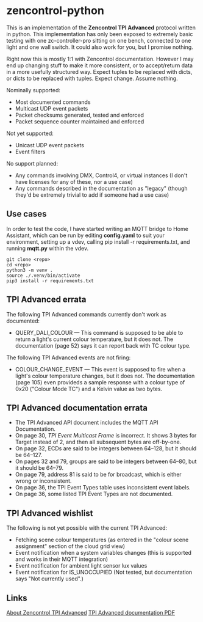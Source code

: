 # zencontrol-python

This is an implementation of the **Zencontrol TPI Advanced** protocol written in python. This implememtation has only been exposed to extremely basic testing with one zc-controller-pro sitting on one bench, connected to one light and one wall switch. It could also work for you, but I promise nothing.

Right now this is mostly 1:1 with Zencontrol documentation. However I may end up changing stuff to make it more consistent, or to accept/return data in a more usefully structured way. Expect tuples to be replaced with dicts, or dicts to be replaced with tuples. Expect change. Assume nothing.

Nominally supported:

* Most documented commands
* Multicast UDP event packets
* Packet checksums generated, tested and enforced
* Packet sequence counter maintained and enforced

Not yet supported:

* Unicast UDP event packets
* Event filters

No support planned:

* Any commands involving DMX, Control4, or virtual instances (I don't have licenses for any of these, nor a use case)
* Any commands described in the documentation as "legacy" (though they'd be extremely trivial to add if someone had a use case)

## Use cases

In order to test the code, I have started writing an MQTT bridge to Home Assistant, which can be run by editing **config.yaml** to suit your environment, setting up a vdev, calling pip install -r requirements.txt, and running **mqtt.py** within the vdev.

```
git clone <repo>
cd <repo>
python3 -m venv .
source ./.venv/bin/activate
pip3 install -r requirements.txt
```

## TPI Advanced errata

The following TPI Advanced commands currently don't work as documented:

* QUERY_DALI_COLOUR — This command is supposed to be able to return a light's current colour temperature, but it does not. The documentation (page 52) says it can report back with TC colour type.

The following TPI Advanced events are not firing:

* COLOUR_CHANGE_EVENT — This event is supposed to fire when a light's colour temperature changes, but it does not. The documentation (page 105) even provideds a sample response with a colour type of 0x20 ("Colour Mode TC") and a Kelvin value as two bytes.

## TPI Advanced documentation errata

* The TPI Advanced API document includes the MQTT API Documentation.
* On page 30, *TPI Event Multicast Frame* is incorrect. It shows 3 bytes for Target instead of 2, and then all subsequent bytes are off-by-one.
* On page 32, ECDs are said to be integers between 64–128, but it should be 64–127.
* On pages 32 and 79, groups are said to be integers between 64–80, but it should be 64–79.
* On page 79, address 81 is said to be for broadcast, which is either wrong or inconsistent.
* On page 36, the TPI Event Types table uses inconsistent event labels.
* On page 36, some listed TPI Event Types are not documented.

## TPI Advanced wishlist

The following is not yet possible with the current TPI Advanced:

* Fetching scene colour temperatures (as entered in the "colour scene assignment" section of the cloud grid view)
* Event notification when a system variables changes (this is supported and works in their MQTT integration)
* Event notification for ambient light sensor lux values
* Event notification for IS_UNOCCUPIED (Not tested, but documentation says "Not currently used".)

## Links

[About Zencontrol TPI Advanced](https://support.zencontrol.com/hc/en-us/articles/360000337175-What-is-the-Third-Party-Interface-TPI)
[TPI Advanced documentation PDF](https://support.zencontrol.com/hc/en-us/article_attachments/10831057855503)
